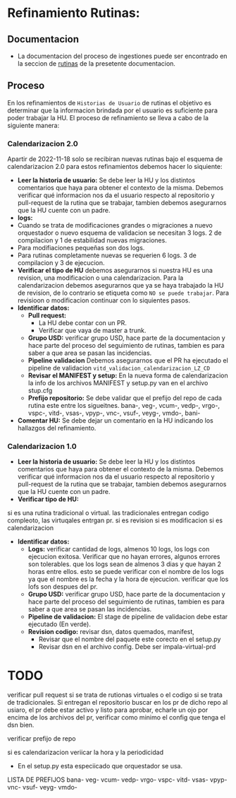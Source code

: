 # Refinamiento Rutinas:

## Documentacion
- La documentacion del proceso de ingestiones puede ser encontrado en la seccion de [rutinas](../rutinas/README.md) de la presetente documentacion.

## Proceso
En los refinamientos de `Historias de Usuario` de rutinas el objetivo es determinar que la informacion brindada por el usuario es suficiente para poder trabajar la HU. El proceso de refinamiento se lleva a cabo de la siguiente manera:

### Calendarizacion 2.0
Apartir de 2022-11-18 solo se recibiran nuevas rutinas bajo el esquema de calendarizacion 2.0 para estos refinamientos debemos hacer lo siquiente:

- **Leer la historia de usuario:** Se debe leer la HU y los distintos comentarios que haya para obtener el contexto de la misma. Debemos verificar qué informacion nos da el usuario respecto al repositorio y pull-request de la rutina que se trabajar, tambien debemos asegurarnos que la HU cuente con un padre.
- **logs:** 
 - Cuando se trata de modificaciones grandes o migraciones a nuevo orquestador o nuevo esquema de validacion se necesitan 3 logs. 2 de compilacion y 1 de estabilidad nuevas migraciones.
 - Para modifiaciones pequeñas son dos logs.
 - Para rutinas completamente nuevas se requerien 6 logs. 3 de compilacion y 3 de ejecucion.
- **Verificar el tipo de HU**
debemos asegurarnos si nuestra HU es una revision, una modificacion o una calendarizacion. Para la calendarizacion debemos asegurarnos que ya se haya trabajado la HU de revision, de lo contrario se etiqueta como `NO se puede trabajar`. Para revisioon o modificacion continuar con lo siquientes pasos.
- **Identificar datos:**
    - **Pull request:**
        - La HU debe contar con un PR.
        - Verificar que vaya de master a trunk.
    - **Grupo USD:** verificar grupo USD, hace parte de la documentacion y hace parte del proceso del seguimiento de rutinas, tambien es para saber a que area se pasan las incidencias.
    - **Pipeline validacion** Debemos asegurarnos que el PR ha ejecutado el pipeline de validacion `vitd_validacion_calendarizacion_LZ_CD`
    - **Revisar el MANIFEST y setup:** En la nueva forma de calendarizacion la info de los archivos MANIFEST y setup.py van en el archivo stup.cfg
    - **Prefijo repositorio:** Se debe validar que el prefijo del repo de cada rutina este entre los sigueitnes. bana-, veg-, vcum-, vedp-, vrgo-, vspc-, vitd-, vsas-, vpyp-, vnc-, vsuf-, veyg-, vmdo-, bani-
- **Comentar HU:** Se debe dejar un comentario en la HU indicando los hallazgos del refinamiento.


### Calendarizacion 1.0

- **Leer la historia de usuario:** Se debe leer la HU y los distintos comentarios que haya para obtener el contexto de la misma. Debemos verificar qué informacion nos da el usuario respecto al repositorio y pull-request de la rutina que se trabajar, tambien debemos asegurarnos que la HU cuente con un padre.
- **Verificar tipo de HU:**

si es una rutina tradicional o virtual. las tradicionales entregan codigo compleoto, las virtuqales entrgan pr. 
si es revision
si es modificacion
si es calendarizacion


- **Identificar datos:**
    - **Logs:** verificar cantidad de logs, almenos 10 logs, los logs con ejecucion exitosa. Verificar que no hayan errores, algunos errores son tolerables. que los logs sean de almenos 3 dias y que hayan 2 horas entre ellos. esto se puede verificar con el nombre de los logs ya que el nombre es la fecha y la hora de ejecucion. verificar que los lofs son despues del pr.
    - **Grupo USD:** verificar grupo USD, hace parte de la documentacion y hace parte del proceso del seguimiento de rutinas, tambien es para saber a que area se pasan las incidencias.
    - **Pipeline de validacion:** El stage de pipeline de validacion debe estar ejecutado (En verde).
    - **Revision codigo:** revisar dsn, datos quemados, manifest, 
        - Revisar que el nombre del paquete este corecto en el setup.py
        - Revisar dsn en el archivo config. Debe ser impala-virtual-prd


# TODO

verificar pull request si se trata de rutionas virtuales o el codigo si se trata de tradicionales.
Si entregan el repositorio buscar en los pr de  dicho repo al usiaro, el pr debe estar activo y listo para aprobar, echarle un ojo por encima de los archivos del pr, verificar como minimo el config que tenga el dsn bien.

verificar prefijo de repo



si es calendarizacion veriicar la hora y la periodicidad
- En el setup.py esta especiicado que orquestador se usa.



LISTA DE PREFIJOS
bana-
veg-
vcum-
vedp-
vrgo-
vspc-
vitd-
vsas-
vpyp-
vnc-
vsuf-
veyg-
vmdo-